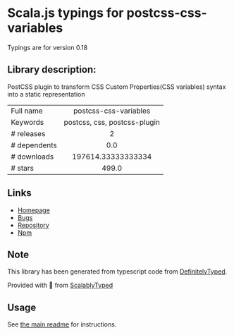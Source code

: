 
# Scala.js typings for postcss-css-variables

Typings are for version 0.18

## Library description:
PostCSS plugin to transform CSS Custom Properties(CSS variables) syntax into a static representation

|                    |                 |
| ------------------ | :-------------: |
| Full name          | postcss-css-variables |
| Keywords           | postcss, css, postcss-plugin |
| # releases         | 2 |
| # dependents       | 0.0 |
| # downloads        | 197614.33333333334 |
| # stars            | 499.0 |

## Links
- [Homepage](https://github.com/MadLittleMods/postcss-css-variables#readme)
- [Bugs](https://github.com/MadLittleMods/postcss-css-variables/issues)
- [Repository](https://github.com/MadLittleMods/postcss-css-variables)
- [Npm](https://www.npmjs.com/package/postcss-css-variables)
    


## Note
This library has been generated from typescript code from [DefinitelyTyped](https://definitelytyped.org).

Provided with :purple_heart: from [ScalablyTyped](https://github.com/oyvindberg/ScalablyTyped)

## Usage
See [the main readme](../../readme.md) for instructions.


